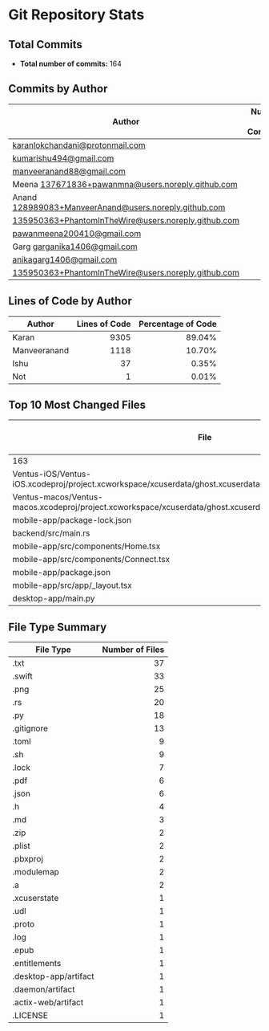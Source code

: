 
# Git Repository Stats

## Total Commits
- **Total number of commits:** 164

## Commits by Author
| Author | Number of Commits | Percentage of Commits |
|--------|-------------------:|-----------------------:|
| <karanlokchandani@protonmail.com> | 83 | 50.61% |
| <kumarishu494@gmail.com> | 35 | 21.34% |
| <manveeranand88@gmail.com> | 14 | 8.54% |
| Meena <137671836+pawanmna@users.noreply.github.com> | 11 | 6.71% |
| Anand <128989083+ManveerAnand@users.noreply.github.com> | 6 | 3.66% |
| <135950363+PhantomInTheWire@users.noreply.github.com> | 6 | 3.66% |
| <pawanmeena200410@gmail.com> | 4 | 2.44% |
| Garg <garganika1406@gmail.com> | 2 | 1.22% |
| <anikagarg1406@gmail.com> | 2 | 1.22% |
| <135950363+PhantomInTheWire@users.noreply.github.com> | 1 | 0.61% |

## Lines of Code by Author
| Author | Lines of Code | Percentage of Code |
|--------|--------------:|-------------------:|
| Karan | 9305 | 89.04% |
| Manveeranand | 1118 | 10.70% |
| Ishu | 37 | 0.35% |
| Not | 1 | 0.01% |

## Top 10 Most Changed Files
| File | Number of Changes |
|------|-------------------:|
| 163 | 163 |
| Ventus-iOS/Ventus-iOS.xcodeproj/project.xcworkspace/xcuserdata/ghost.xcuserdatad/UserInterfaceState.xcuserstate | 17 |
| Ventus-macos/Ventus-macos.xcodeproj/project.xcworkspace/xcuserdata/ghost.xcuserdatad/UserInterfaceState.xcuserstate | 16 |
| mobile-app/package-lock.json | 14 |
| backend/src/main.rs | 12 |
| mobile-app/src/components/Home.tsx | 11 |
| mobile-app/src/components/Connect.tsx | 11 |
| mobile-app/package.json | 11 |
| mobile-app/src/app/_layout.tsx | 9 |
| desktop-app/main.py | 9 |

## File Type Summary
| File Type | Number of Files |
|-----------|----------------:|
| .txt | 37 |
| .swift | 33 |
| .png | 25 |
| .rs | 20 |
| .py | 18 |
| .gitignore | 13 |
| .toml | 9 |
| .sh | 9 |
| .lock | 7 |
| .pdf | 6 |
| .json | 6 |
| .h | 4 |
| .md | 3 |
| .zip | 2 |
| .plist | 2 |
| .pbxproj | 2 |
| .modulemap | 2 |
| .a | 2 |
| .xcuserstate | 1 |
| .udl | 1 |
| .proto | 1 |
| .log | 1 |
| .epub | 1 |
| .entitlements | 1 |
| .desktop-app/artifact | 1 |
| .daemon/artifact | 1 |
| .actix-web/artifact | 1 |
| .LICENSE | 1 |

